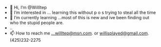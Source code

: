 - 👋 Hi, I’m @Willltep
- 👀 I’m interested in ... learning this without p o s trying to steal all the time 
- 🌱 I’m currently learning ...most of this is new and ive been finding out who the stupid people are.
- ..
- 📫 How to reach me ...willltep@msn.com.  or willisplayed@gmail.com.     (425)232-2275

<!---
Willltep
--->

